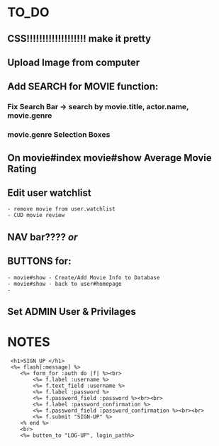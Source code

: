 # TO_DO

## CSS!!!!!!!!!!!!!!!!!!! make it pretty

## Upload Image from computer

## Add SEARCH for MOVIE function:
### Fix Search Bar -> search by movie.title, actor.name, movie.genre
### movie.genre Selection Boxes

## On movie#index movie#show Average Movie Rating

## Edit user watchlist
    - remove movie from user.watchlist
    - CUD movie review
## NAV bar????  _or_
## BUTTONS for:
    - movie#show - Create/Add Movie Info to Database
    - movie#show - back to user#homepage
    - 

## Set ADMIN User & Privilages



# NOTES

```signup
 <h1>SIGN UP </h1>
 <%= flash[:message] %>
    <%= form_for :auth do |f| %><br>
        <%= f.label :username %>
        <%= f.text_field :username %>
        <%= f.label :password %>
        <%= f.password_field :password %><br><br>
        <%= f.label :password_confirmation %>
        <%= f.password_field :password_confirmation %><br><br>
        <%= f.submit "SIGN-UP" %>
    <% end %>
    <br>
    <%= button_to "LOG-UP", login_path%>

```
